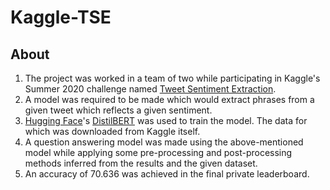 # Kaggle-TSE

## About
1. The project was worked in a team of two while participating in Kaggle's Summer 2020 challenge named [Tweet Sentiment Extraction](https://www.kaggle.com/c/tweet-sentiment-extraction/).
2. A model was required to be made which would extract phrases from a given tweet which reflects a given sentiment.
3. [Hugging Face](https://github.com/huggingface)'s [DistilBERT](https://github.com/huggingface/transformers/tree/master/examples/distillation) was used to train the model. The data for which was downloaded from Kaggle itself.
4. A question answering model was made using the above-mentioned model while applying some pre-processing and post-processing methods inferred from the results and the given dataset.
5. An accuracy of 70.636 was achieved in the final private leaderboard.
